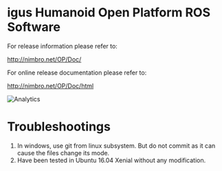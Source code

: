 igus Humanoid Open Platform ROS Software
========================================

For release information please refer to:

http://nimbro.net/OP/Doc/

For online release documentation please refer to:

http://nimbro.net/OP/Doc/html

![Analytics](https://ga-beacon.appspot.com/UA-85678594-1/chromeskel_a/readme?pixel)

Troubleshootings
================

1. In windows, use git from linux subsystem. But do not commit as it can cause the files change its mode.
2. Have been tested in Ubuntu 16.04 Xenial without any modification.
